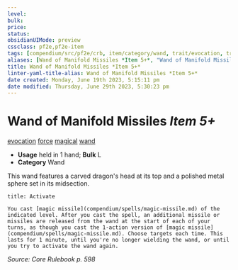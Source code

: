 ```yaml
---
level:
bulk:
price:
status:
obsidianUIMode: preview
cssclass: pf2e,pf2e-item
tags: [compendium/src/pf2e/crb, item/category/wand, trait/evocation, trait/force, trait/magical, trait/wand]
aliases: [Wand of Manifold Missiles *Item 5+*, "Wand of Manifold Missiles"]
title: Wand of Manifold Missiles *Item 5+*
linter-yaml-title-alias: Wand of Manifold Missiles *Item 5+*
date created: Monday, June 19th 2023, 5:15:11 pm
date modified: Thursday, June 29th 2023, 5:30:23 pm
---
```


# Wand of Manifold Missiles *Item 5+*

[evocation](rules/traits/evocation.md) [force](rules/traits/force.md) [magical](rules/traits/magical.md) [wand](rules/traits/wand.md)  

- **Usage** held in 1 hand; **Bulk** L
- **Category** Wand

This wand features a carved dragon's head at its top and a polished metal sphere set in its midsection.

```ad-embed-ability
title: Activate

You cast [magic missile](compendium/spells/magic-missile.md) of the indicated level. After you cast the spell, an additional missile or missiles are released from the wand at the start of each of your turns, as though you cast the 1-action version of [magic missile](compendium/spells/magic-missile.md). Choose targets each time. This lasts for 1 minute, until you're no longer wielding the wand, or until you try to activate the wand again.
```

*Source: Core Rulebook p. 598*
